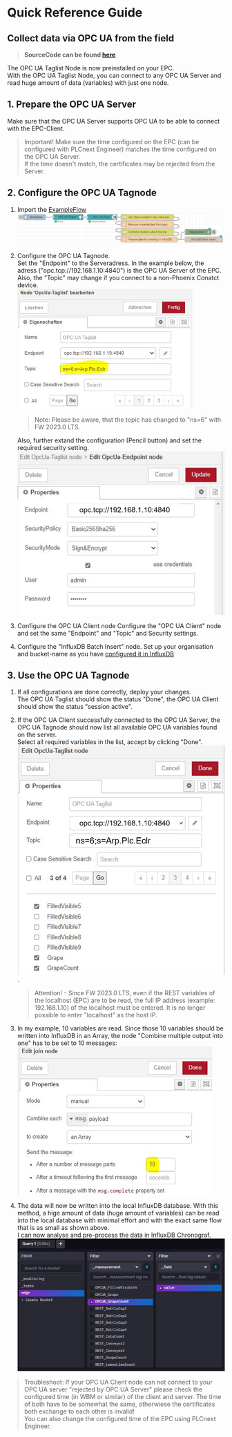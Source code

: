 # Quick Reference Guide<br>

## Collect data via OPC UA from the field

> **SourceCode can be found [here](/FW_2022/Code/Node-RED/OPCUA_Taglist_toInflux.json)**

The OPC UA Taglist Node is now preinstalled on your EPC. <br>
With the OPC UA Taglist Node, you can connect to any OPC UA Server and read huge amount of data (variables) with just one node.

## 1. Prepare the OPC UA Server
Make sure that the OPC UA Server supports OPC UA to be able to connect with the EPC-Client.

> Important! Make sure the time configured on the EPC (can be configured with PLCnext Engineer) matches the time configured on the OPC UA Server. <br>
If the time doesn't match, the certificates may be rejected from the Server.

## 2. Configure the OPC UA Tagnode
1. Import the [ExampleFlow](/FW_2022/Node-RED/OPCUA_Taglist_toInflux.json) <br>
![OPCUA_Tagnode](/FW_2022/images/OPCUA_Tagnode.JPG) <br>
2. Configure the OPC UA Tagnode. <br>
Set the "Endpoint" to the Serveradress. In the example below, the adress ("opc.tcp://192.168.1.10:4840") is the OPC UA Server of the EPC. 
Also, the "Topic" may change if you connect to a non-Phoenix Conatct device.  <br> 
![UA_TagnodeConfig](/FW_2023/images/Taglist2023.JPG) <br>

    > Note: Please be aware, that the topic has changed to "ns=6" with FW 2023.0 LTS. <br>

    Also, further extand the configuration (Pencil button) and set the required security setting. <br>
![UA_TagnodeConfig2](/FW_2023/images/Taglist_config2.jpg) <br>

3. Configure the OPC UA Client node
Configure the "OPC UA Client" node and set the same "Endpoint" and "Topic" and Security settings. <br>

4. Configure the "InfluxDB Batch Insert" node. Set up your organisation and bucket-name as you have [configured it in InfluxDB](/FW_2022/Influx2/Influx_Configuration.md) <br>

## 3. Use the OPC UA Tagnode 
1. If all configurations are done correctly, deploy your changes. <br>
The OPC UA Taglist should show the status "Done", the OPC UA Client should show the status "session active".
2. If the OPC UA Client successfully connected to the OPC UA Server, the OPC UA Tagnode should now list all available OPC UA variables found on the server. <br> Select all required variables in the list, accept by clicking "Done". <br>
![OPCUA_Tagnode_Vars](/FW_2023/images/Taglist_vars.jpg). <br>

    >Attention! - Since FW 2023.0 LTS, even if the REST variables of the localhost (EPC) are to be read, the full IP address (example: 192.168.1.10) of the localhost must be entered. It is no longer possible to enter "localhost" as the host IP.

3. In my example, 10 variables are read. Since those 10 variables should be written into InfluxDB in an Array, the node "Combine multiple output into one" has to be set to 10 messages: <br>
![Combine_REST](/FW_2022/images/Combine_REST.JPG) <br>

4. The data will now be written into the local InfluxDB database.
With this method, a hige amount of data (huge amount of variables) can be read into the local database with minimal effort and with the exact same flow that is as small as shown above. <br>
I can now analyse and pre-process the data in InfluxDB Chronograf. <br>
![Influx_UAdata](/FW_2022/images/Influx_UAdata.JPG)

> Troubleshoot: If your OPC UA Client node can not connect to your OPC UA server "rejected by OPC UA Server" please check the configured time (in WBM or similar) of the client and server. The time of both have to be somewhat the same, otherwiese the certificates both exchange to each other is invalid! <br>
You can also change the configured time of the EPC using PLCnext Engineer. 
